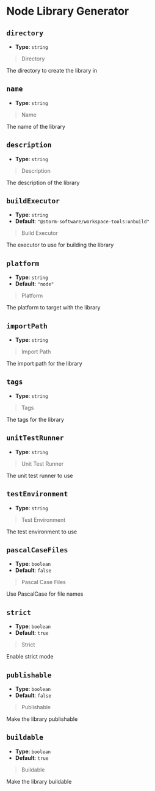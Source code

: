 
<!-- Generated by @storm-software/untyped -->
<!-- Do not edit this file directly -->

# Node Library Generator

## `directory`
- **Type**: `string`

> Directory


The directory to create the library in


## `name`
- **Type**: `string`

> Name


The name of the library


## `description`
- **Type**: `string`

> Description


The description of the library


## `buildExecutor`
- **Type**: `string`
- **Default**: `"@storm-software/workspace-tools:unbuild"`

> Build Executor


The executor to use for building the library


## `platform`
- **Type**: `string`
- **Default**: `"node"`

> Platform


The platform to target with the library


## `importPath`
- **Type**: `string`

> Import Path


The import path for the library


## `tags`
- **Type**: `string`

> Tags


The tags for the library


## `unitTestRunner`
- **Type**: `string`

> Unit Test Runner


The unit test runner to use


## `testEnvironment`
- **Type**: `string`

> Test Environment


The test environment to use


## `pascalCaseFiles`
- **Type**: `boolean`
- **Default**: `false`

> Pascal Case Files


Use PascalCase for file names


## `strict`
- **Type**: `boolean`
- **Default**: `true`

> Strict


Enable strict mode


## `publishable`
- **Type**: `boolean`
- **Default**: `false`

> Publishable


Make the library publishable


## `buildable`
- **Type**: `boolean`
- **Default**: `true`

> Buildable


Make the library buildable


